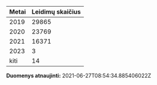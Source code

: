 | Metai | Leidimų skaičius |
|-------| ---------------- |
| 2019 | 29865 |
| 2020 | 23769 |
| 2021 | 16371 |
| 2023 | 3 |
| kiti | 14 |

**Duomenys atnaujinti:** 2021-06-27T08:54:34.885406022Z